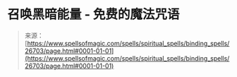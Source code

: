 <!--yml

类别：未分类

日期：2024年06月12日 19:15:02

-->

# 召唤黑暗能量 - 免费的魔法咒语

> 来源：[https://www.spellsofmagic.com/spells/spiritual_spells/binding_spells/26703/page.html#0001-01-01](https://www.spellsofmagic.com/spells/spiritual_spells/binding_spells/26703/page.html#0001-01-01)
